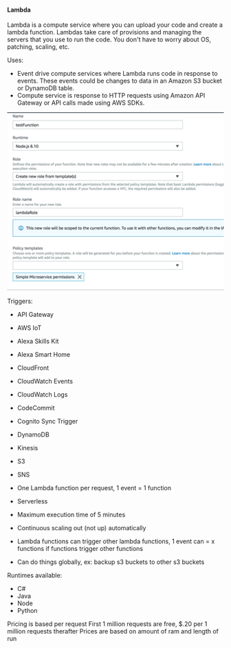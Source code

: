 #### Lambda
Lambda is a compute service where you can upload your code and create a lambda function. Lambdas take care of provisions and managing the servers that you use to run the code. You don't have to worry about OS, patching, scaling, etc.

Uses:

- Event drive compute services where Lambda runs code in response to events. These events could be changes to data in an Amazon S3 bucket or DynamoDB table.
- Compute service is response to HTTP requests using Amazon API Gateway or API calls made using AWS SDKs.

![](images/2018-08-03-07-02-06.png)

Triggers:
- API Gateway
- AWS IoT
- Alexa Skills Kit
- Alexa Smart Home
- CloudFront
- CloudWatch Events
- CloudWatch Logs
- CodeCommit
- Cognito Sync Trigger
- DynamoDB
- Kinesis
- S3
- SNS

- One Lambda function per request, 1 event = 1 function
- Serverless
- Maximum execution time of 5 minutes
- Continuous scaling out (not up) automatically
- Lambda functions can trigger other lambda functions, 1 event can = x functions if functions trigger other functions
- Can do things globally, ex: backup s3 buckets to other s3 buckets

Runtimes available:
- C#
- Java
- Node
- Python

Pricing is based per request
First 1 million requests are free, $.20 per 1 million requests therafter
Prices are based on amount of ram and length of run
